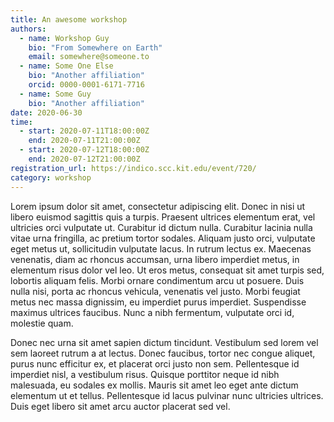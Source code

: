 ```yaml
---
title: An awesome workshop
authors:
  - name: Workshop Guy
    bio: "From Somewhere on Earth"
    email: somewhere@someone.to
  - name: Some One Else
    bio: "Another affiliation"
    orcid: 0000-0001-6171-7716
  - name: Some Guy
    bio: "Another affiliation"
date: 2020-06-30
time:
  - start: 2020-07-11T18:00:00Z
    end: 2020-07-11T21:00:00Z
  - start: 2020-07-12T18:00:00Z
    end: 2020-07-12T21:00:00Z
registration_url: https://indico.scc.kit.edu/event/720/
category: workshop
---
```


Lorem ipsum dolor sit amet, consectetur adipiscing elit. Donec in nisi ut libero euismod sagittis quis a turpis. Praesent ultrices elementum erat, vel ultricies orci vulputate ut. Curabitur id dictum nulla. Curabitur lacinia nulla vitae urna fringilla, ac pretium tortor sodales. Aliquam justo orci, vulputate eget metus ut, sollicitudin vulputate lacus. In rutrum lectus ex. Maecenas venenatis, diam ac rhoncus accumsan, urna libero imperdiet metus, in elementum risus dolor vel leo. Ut eros metus, consequat sit amet turpis sed, lobortis aliquam felis. Morbi ornare condimentum arcu ut posuere. Duis nulla nisi, porta ac rhoncus vehicula, venenatis vel justo. Morbi feugiat metus nec massa dignissim, eu imperdiet purus imperdiet. Suspendisse maximus ultrices faucibus. Nunc a nibh fermentum, vulputate orci id, molestie quam.

Donec nec urna sit amet sapien dictum tincidunt. Vestibulum sed lorem vel sem laoreet rutrum a at lectus. Donec faucibus, tortor nec congue aliquet, purus nunc efficitur ex, et placerat orci justo non sem. Pellentesque id imperdiet nisl, a vestibulum risus. Quisque porttitor neque id nibh malesuada, eu sodales ex mollis. Mauris sit amet leo eget ante dictum elementum ut et tellus. Pellentesque id lacus pulvinar nunc ultricies ultrices. Duis eget libero sit amet arcu auctor placerat sed vel.

